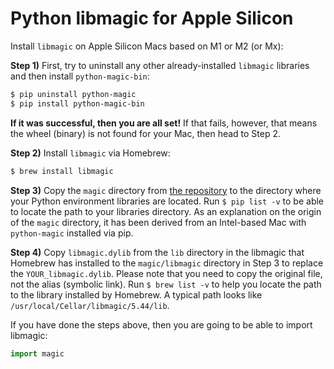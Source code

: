 # Python libmagic for Apple Silicon

Install `libmagic` on Apple Silicon Macs based on M1 or M2 (or Mx):

**Step 1)** First, try to uninstall any other already-installed `libmagic` libraries and then install `python-magic-bin`:
```bash
$ pip uninstall python-magic
$ pip install python-magic-bin
``` 
**If it was successful, then you are all set!** If that fails, however, that means the wheel (binary) is not found for your Mac, then head to Step 2.

**Step 2)** Install `libmagic` via Homebrew:
```bash
$ brew install libmagic
```

**Step 3)** Copy the `magic` directory from [the repository](https://github.com/SHi-ON/libmagic-apple-silicon) to the directory where your Python environment libraries are located. Run `$ pip list -v` to be able to locate the path to your libraries directory. As an explanation on the origin of the `magic` directory, it has been derived from an Intel-based Mac with `python-magic` installed via pip.

**Step 4)** Copy `libmagic.dylib` from the `lib` directory in the libmagic that Homebrew has installed to the `magic/libmagic` directory in Step 3 to replace the `YOUR_libmagic.dylib`. Please note that you need to copy the original file, not the alias (symbolic link).
 Run `$ brew list -v` to help you locate the path to the library installed by Homebrew. A typical path looks like `/usr/local/Cellar/libmagic/5.44/lib`.


If you have done the steps above, then you are going to be able to import libmagic:
```python
import magic
```
